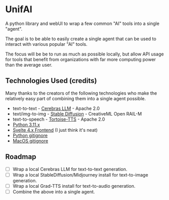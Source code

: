 # UnifAI

A python library and webUI to wrap a few common "AI" tools into a single "agent".

The goal is to be able to easily create a single agent that can be used to interact with various popular "AI" tools.

The focus will be be to run as much as possible locally, but allow API usage for tools that benefit from organizations with far more computing power than the average user.

## Technologies Used (credits)
Many thanks to the creators of the following technologies who make the relatively easy part of combining them into a single agent possible.
* text-to-text - [Cerebras LLM](https://github.com/Cerebras/modelzoo) - Apache 2.0
* text/img-to-img - [Stable Diffusion](https://github.com/CompVis/stable-diffusion) - CreativeML Open RAIL-M
* text-to-speech - [Tortoise-TTS](https://github.com/neonbjb/tortoise-tts) - Apache 2.0
* [Python 3.11.x](https://www.python.org/)
* [Svelte 4.x Frontend](https://svelte.dev/) (I just think it's neat)
* [Python gitignore](https://github.com/github/gitignore/blob/main/Python.gitignore)
* [MacOS gitignore](https://github.com/github/gitignore/blob/main/Global/macOS.gitignore)

## Roadmap
* [ ] Wrap a local Cerebras LLM for text-to-text generation.
* [ ] Wrap a local StableDiffusion/Midjourney install for text-to-image generation.
* [ ] Wrap a local Grad-TTS install for text-to-audio generation.
* [ ] Combine the above into a single agent.
